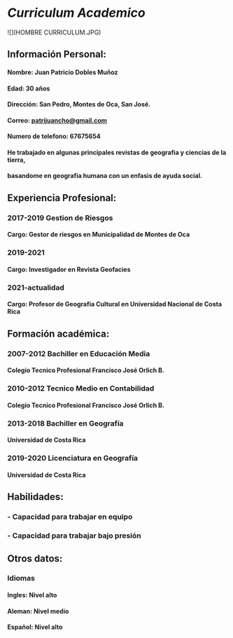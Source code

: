 # **_*Curriculum Academico*_**

![](HOMBRE CURRICULUM.JPG)


## **Información Personal:**

#### **Nombre:** Juan Patricio Dobles Muñoz
#### **Edad:** 30 años
#### **Dirección:** San Pedro, Montes de Oca, San José.
#### **Correo:** patrijuancho@gmail.com
#### **Numero de telefono:** 67675654


#### He trabajado en algunas principales revistas de geografia y ciencias de la tierra,  

#### basandome en geografia humana con un enfasis de ayuda social.


## **Experiencia Profesional:**

### **2017-2019 Gestion de Riesgos**
#### Cargo: Gestor de riesgos en Municipalidad de Montes de Oca

### **2019-2021**
#### Cargo: Investigador en Revista Geofacies

### **2021-actualidad**
#### Cargo: Profesor de Geografia Cultural en Universidad Nacional de Costa Rica


## **Formación académica:**

### **2007-2012 Bachiller en Educación Media**
#### Colegio Tecnico Profesional Francisco José Orlich B.

### **2010-2012 Tecnico Medio en Contabilidad**
#### Colegio Tecnico Profesional Francisco José Orlich B.

### **2013-2018 Bachiller en Geografía**
#### Universidad de Costa Rica

### **2019-2020 Licenciatura en Geografía**
#### Universidad de Costa Rica


## **Habilidades:**
### - Capacidad para trabajar en equipo
### - Capacidad para trabajar bajo presión


## **Otros datos:**
### Idiomas 
#### Ingles: Nivel alto
#### Aleman: Nivel medio
#### Español: Nivel alto
